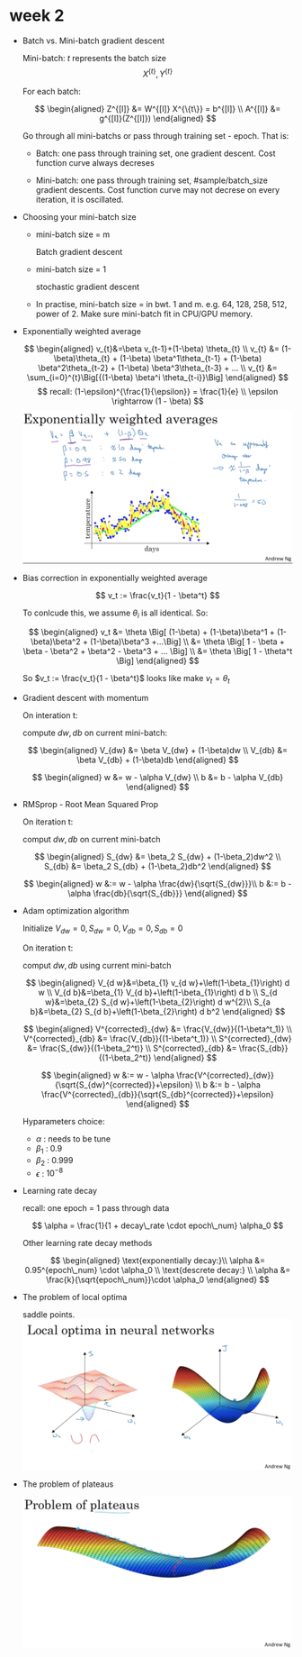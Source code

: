 # week 2

 - Batch vs. Mini-batch gradient descent

    Mini-batch: $t$ represents the batch size
    $$
    X^{\{t\}}, Y^{\{t\}}
    $$

    For each batch:

    $$
    \begin{aligned}
        Z^{[l]} &= W^{[l]} X^{\{t\}} = b^{[l]} \\
        A^{[l]} &= g^{[l]}(Z^{[l]})
    \end{aligned}
    $$

    Go through all mini-batchs or pass through training set - epoch. That is:

    - Batch: one pass through training set, one gradient descent. Cost function curve always decreses

    - Mini-batch: one pass through training set, #sample/batch_size gradient descents. Cost function curve may not decrese on every iteration, it is oscillated.

- Choosing your mini-batch size

    - mini-batch size = m

        Batch gradient descent

    - mini-batch size = 1

        stochastic gradient descent

    - In practise, mini-batch size = in bwt. 1 and m. e.g. 64, 128, 258, 512, power of 2. Make sure mini-batch fit in CPU/GPU memory.

- Exponentially weighted average

    $$
    \begin{aligned}
        v_{t}&=\beta v_{t-1}+(1-\beta) \theta_{t} \\
        v_{t} &= (1-\beta)\theta_{t} + (1-\beta) \beta^1\theta_{t-1} + (1-\beta) \beta^2\theta_{t-2} + (1-\beta) \beta^3\theta_{t-3} + ... \\
        v_{t} &= \sum_{i=0}^{t}\Big[{(1-\beta) \beta^i \theta_{t-i}}\Big] 
    \end{aligned}
    $$
    $$
    recall: (1-\epsilon)^{\frac{1}{\epsilon}} = \frac{1}{e} \\
    \epsilon \rightarrow (1 - \beta)
    $$
    ![](images/expotentialluy-weighted-average.png)

- Bias correction in exponentially weighted average

    $$
    v_t := \frac{v_t}{1 - \beta^t}
    $$

    To conlcude this, we assume $\theta_i$ is all identical. So:

    $$
    \begin{aligned}
        v_t &= \theta \Big[ (1-\beta) + (1-\beta)\beta^1 + (1-\beta)\beta^2 + (1-\beta)\beta^3 +...\Big] \\
        &= \theta \Big[ 1 - \beta + \beta - \beta^2 + \beta^2 - \beta^3 + ... \Big] \\
        &= \theta \Big[ 1 - \theta^t \Big]
    \end{aligned}
    $$

    So $v_t := \frac{v_t}{1 - \beta^t}$ looks like make $v_t=\theta_t$

- Gradient descent with momentum

    On interation t: 
    
    compute $dw, db$ on current mini-batch:

    $$
    \begin{aligned}
        V_{dw} &= \beta V_{dw} + (1-\beta)dw \\
        V_{db} &= \beta V_{db} + (1-\beta)db
    \end{aligned}
    $$

    $$
    \begin{aligned}
        w &= w - \alpha V_{dw} \\
        b &= b - \alpha V_{db}
    \end{aligned}
    $$

- RMSprop - Root Mean Squared Prop

    On iteration t:

    comput $dw, db$ on current mini-batch

    $$
    \begin{aligned}
        S_{dw} &= \beta_2 S_{dw} + (1-\beta_2)dw^2 \\
    S_{db} &= \beta_2 S_{db} + (1-\beta_2)db^2
    \end{aligned}
    $$

    $$
    \begin{aligned}
        w &:= w - \alpha \frac{dw}{\sqrt{S_{dw}}}\\
        b &:= b - \alpha \frac{db}{\sqrt{S_{db}}}
    \end{aligned}
    $$

- Adam optimization algorithm

    Initialize $V_{d w}=0, S_{d w}=0, V_{db}=0, S_{db}=0$

    On iteration t:

    comput $dw, db$ using current mini-batch

    $$
    \begin{aligned}
        V_{d w}&=\beta_{1} v_{d w}+\left(1-\beta_{1}\right) d w \\ V_{d b}&=\beta_{1} V_{d b}+\left(1-\beta_{1}\right) d b \\
        S_{d w}&=\beta_{2} S_{d w}+\left(1-\beta_{2}\right) d w^{2}\\ S_{a b}&=\beta_{2} S_{d b}+\left(1-\beta_{2}\right) d b^2
    \end{aligned}
    $$

    $$
    \begin{aligned}
        V^{corrected}_{dw} &= \frac{V_{dw}}{(1-\beta^t_1)} \\
        V^{corrected}_{db} &= \frac{V_{db}}{(1-\beta^t_1)} \\
        S^{corrected}_{dw} &= \frac{S_{dw}}{(1-\beta_2^t)} \\
        S^{corrected}_{db} &= \frac{S_{db}}{(1-\beta_2^t)}
    \end{aligned}
    $$

    $$
    \begin{aligned}
        w &:= w - \alpha \frac{V^{corrected}_{dw}}{\sqrt{S_{dw}^{corrected}}+\epsilon} \\
        b &:= b - \alpha \frac{V^{corrected}_{db}}{\sqrt{S_{db}^{corrected}}+\epsilon}
    \end{aligned}
    $$

    Hyparameters choice:
    
    - $\alpha$ : needs to be tune
    - $\beta_1$ : 0.9
    - $\beta_2$ : 0.999
    - $\epsilon$ : $10^{-8}$

- Learning rate decay

    recall: one epoch = 1 pass through data

    $$
    \alpha = \frac{1}{1 + decay\_rate \cdot epoch\_num} \alpha_0
    $$

    Other learning rate decay methods

    $$
    \begin{aligned}
        \text{exponentially decay:}\\
        \alpha &= 0.95^{epoch\_num} \cdot \alpha_0 \\
        \text{descrete decay:}   \\
        \alpha &= \frac{k}{\sqrt{epoch\_num}}\cdot \alpha_0 
    \end{aligned}
    $$

- The problem of local optima

    saddle points.
    ![](images/local-optima.png)

- The problem of plateaus

    ![](images/plateaus.png)
